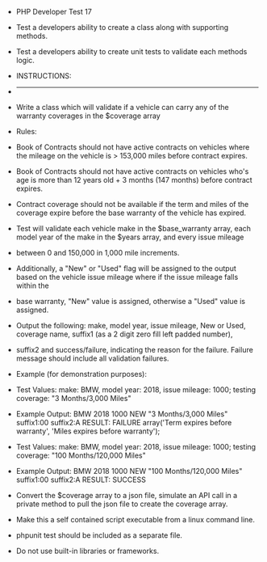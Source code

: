  * PHP Developer Test 17
 
 * Test a developers ability to create a class along with supporting methods.
 * Test a developers ability to create unit tests to validate each methods logic.
 
 * INSTRUCTIONS:
 * --------------------------------------------------------------------
 * Write a class which will validate if a vehicle can carry any of the warranty coverages in the $coverage array
 
 * Rules:
 * Book of Contracts should not have active contracts on vehicles where the mileage on the vehicle is > 153,000 miles before contract expires.
 * Book of Contracts should not have active contracts on vehicles who's age is more than 12 years old + 3 months (147 months) before contract expires.
 * Contract coverage should not be available if the term and miles of the coverage expire before the base warranty of the vehicle has expired.
 
 * Test will validate each vehicle make in the $base_warranty array, each model year of the make in the $years array, and every issue mileage
 * between 0 and 150,000 in 1,000 mile increments.
 
 * Additionally, a "New" or "Used" flag will be assigned to the output based on the vehicle issue mileage where if the issue mileage falls within the
 * base warranty, "New" value is assigned, otherwise a "Used" value is assigned.
 
 * Output the following: make, model year, issue mileage, New or Used, coverage name, suffix1 (as a 2 digit zero fill left padded number),
 * suffix2 and success/failure, indicating the reason for the failure. Failure message should include all validation failures.
 
 * Example (for demonstration purposes):
 *  Test Values: make: BMW, model year: 2018, issue mileage: 1000; testing coverage: "3 Months/3,000 Miles"
 *  Example Output: BMW  2018  1000  NEW  "3 Months/3,000 Miles"  suffix1:00  suffix2:A  RESULT: FAILURE array('Term expires before warranty', 'Miles expires before warranty');
 
 *  Test Values: make: BMW, model year: 2018, issue mileage: 1000; testing coverage: "100 Months/120,000 Miles"
 *  Example Output: BMW  2018  1000  NEW  "100 Months/120,000 Miles"  suffix1:00  suffix2:A  RESULT: SUCCESS
 
 * Convert the $coverage array to a json file, simulate an API call in a private method to pull the json file to create the coverage array.
 
 * Make this a self contained script executable from a linux command line.
 
 * phpunit test should be included as a separate file.

 * Do not use built-in libraries or frameworks.